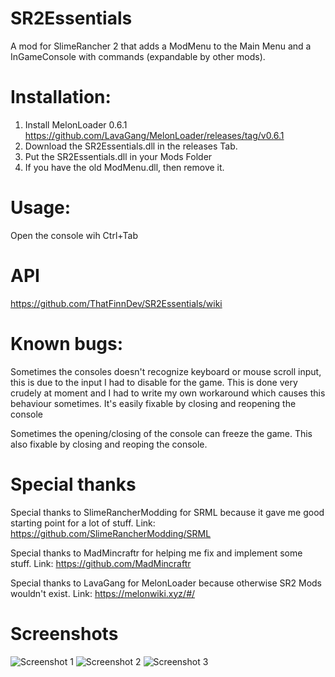 # SR2Essentials
 A mod for SlimeRancher 2 that adds a ModMenu to the Main Menu and a InGameConsole with commands (expandable by other mods).

 # Installation:
  1. Install MelonLoader 0.6.1 https://github.com/LavaGang/MelonLoader/releases/tag/v0.6.1
  2. Download the SR2Essentials.dll in the releases Tab.
  3. Put the SR2Essentials.dll in your Mods Folder
  4. If you have the old ModMenu.dll, then remove it.

# Usage:
 Open the console wih Ctrl+Tab

# API
 https://github.com/ThatFinnDev/SR2Essentials/wiki

# Known bugs:
 Sometimes the consoles doesn't recognize keyboard or mouse scroll input, this is due to the input I had to disable for the game. This is done very crudely at moment and I had to write my own workaround which causes this behaviour sometimes. It's easily fixable by closing and reopening the console

 Sometimes the opening/closing of the console can freeze the game. This also fixable by closing and reoping the console.

# Special thanks
 Special thanks to SlimeRancherModding for SRML
 because it gave me good starting point for a lot of stuff.
 Link: https://github.com/SlimeRancherModding/SRML

 Special thanks to MadMincraftr for helping me fix and implement some stuff.
 Link: https://github.com/MadMincraftr
 
 Special thanks to LavaGang for MelonLoader
 because otherwise SR2 Mods wouldn't exist.
 Link: https://melonwiki.xyz/#/
# Screenshots
![Screenshot 1](https://github.com/ThatFinn/SR2Essentials/blob/main/Screenshot1.png?raw=true)
![Screenshot 2](https://github.com/ThatFinn/SR2Essentials/blob/main/Screenshot2.png?raw=true)
![Screenshot 3](https://github.com/ThatFinn/SR2Essentials/blob/main/Screenshot3.png?raw=true)



